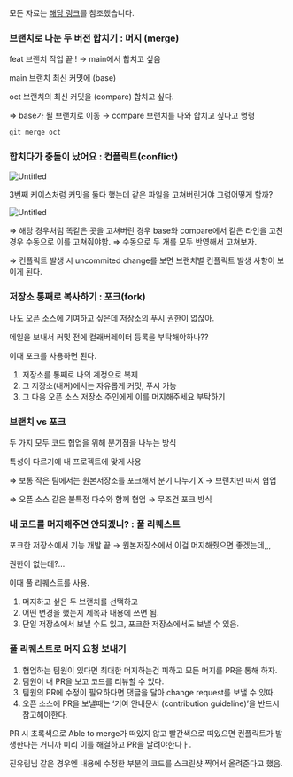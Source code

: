 모든 자료는 [해당 링크](https://www.inflearn.com/course/%ED%8C%80%EA%B0%9C%EB%B0%9C-%EA%B9%83-%EA%B9%83%ED%97%88%EB%B8%8C/)를 참조했습니다.

### 브랜치로 나눈 두 버전 합치기 : 머지 (merge)

feat 브랜치 작업 끝 ! → main에서 합치고 싶음

main 브랜치 최신 커밋에 (base)

oct 브랜치의 최신 커밋을 (compare) 합치고 싶다.

⇒ base가 될 브랜치로 이동 → compare 브랜치를 나와 합치고 싶다고 명령

```java
git merge oct
```

### 합치다가 충돌이 났어요 : 컨플릭트(conflict)

![Untitled](https://s3.us-west-2.amazonaws.com/secure.notion-static.com/c566c1c8-c3f8-4eac-9dcd-689d7dab77b9/Untitled.png?X-Amz-Algorithm=AWS4-HMAC-SHA256&X-Amz-Content-Sha256=UNSIGNED-PAYLOAD&X-Amz-Credential=AKIAT73L2G45EIPT3X45%2F20221226%2Fus-west-2%2Fs3%2Faws4_request&X-Amz-Date=20221226T005829Z&X-Amz-Expires=86400&X-Amz-Signature=9d8cec3900f0c27b2242185fe1327da6dc802e8945480cc1188d470836052116&X-Amz-SignedHeaders=host&response-content-disposition=filename%3D%22Untitled.png%22&x-id=GetObject)

3번째 케이스처럼 커밋을 둘다 했는데 같은 파일을 고쳐버린거야 그럼어떻게 할까?

![Untitled](https://s3.us-west-2.amazonaws.com/secure.notion-static.com/90f3c397-baa2-4e2d-ba9d-c22dc24f7eee/Untitled.png?X-Amz-Algorithm=AWS4-HMAC-SHA256&X-Amz-Content-Sha256=UNSIGNED-PAYLOAD&X-Amz-Credential=AKIAT73L2G45EIPT3X45%2F20221226%2Fus-west-2%2Fs3%2Faws4_request&X-Amz-Date=20221226T005856Z&X-Amz-Expires=86400&X-Amz-Signature=6e2a51ebb9a0ac1ce581dd58d84d0bc6e90a72b0a7a15fc53249fbfd154d37b0&X-Amz-SignedHeaders=host&response-content-disposition=filename%3D%22Untitled.png%22&x-id=GetObject)

⇒ 해당 경우처럼 똑같은 곳을 고쳐버린 경우 base와 compare에서 같은 라인을 고친경우 수동으로 이를 고쳐줘야함. ⇒ 수동으로 두 개를 모두 반영해서 고쳐보자.

⇒ 컨플릭트 발생 시 uncommited change를 보면 브랜치별 컨플릭트 발생 사항이 보이게 된다. 

### 저장소 통째로 복사하기 : 포크(fork)

나도 오픈 소스에 기여하고 싶은데 저장소의 푸시 권한이 없잖아.

메일을 보내서 커밋 전에 컬래버레이터 등록을 부탁해야하나??

이때 포크를 사용하면 된다. 

1. 저장소를 통째로 나의 계정으로 복제
2. 그 저장소(내꺼)에서는 자유롭게 커밋, 푸시 가능
3. 그 다음 오픈 소스 저장소 주인에게 이를 머지해주세요 부탁하기

### 브랜치 vs 포크

두 가지 모두 코드 협업을 위해 분기점을 나누는 방식

특성이 다르기에 내 프로젝트에 맞게 사용

⇒ 보통 작은 팀에서는 원본저장소를 포크해서 분기 나누기 X → 브랜치만 따서 협업

⇒ 오픈 소스 같은 불특정 다수와 함께 협업 → 무조건 포크 방식

### 내 코드를 머지해주면 안되겠니? : 풀 리퀘스트

포크한 저장소에서 기능 개발 끝 → 원본저장소에서 이걸 머지해줬으면 좋겠는데,,,

권한이 없는데?… 

이때 풀 리퀘스트를 사용.

1. 머지하고 싶은 두 브랜치를 선택하고
2. 어떤 변경을 했는지 제목과 내용에 쓰면 됨.
3. 단일 저장소에서 보낼 수도 있고, 포크한 저장소에서도 보낼 수 있음.

### 풀 리퀘스트로 머지 요청 보내기

1. 협업하는 팀원이 있다면 최대한 머지하는건 피하고 모든 머지를 PR을 통해 하자.
2. 팀원이 내 PR을 보고 코드를 리뷰할 수 있다.
3. 팀원의 PR에 수정이 필요하다면 댓글을 달아 change request를 보낼 수 있따.
4. 오픈 소스에 PR을 보낼때는 ‘기여 안내문서 (contribution guideline)’을 반드시 참고해야한다.

PR 시 초록색으로 Able to merge가 떠있지 않고 빨간색으로 떠있으면 컨플릭트가 발생한다는 거니까 미리 이를 해결하고 PR을 날려야한다ㅏ.

진유림님 같은 경우엔 내용에 수정한 부분의 코드를 스크린샷 찍어서 올려준다고 했음.

